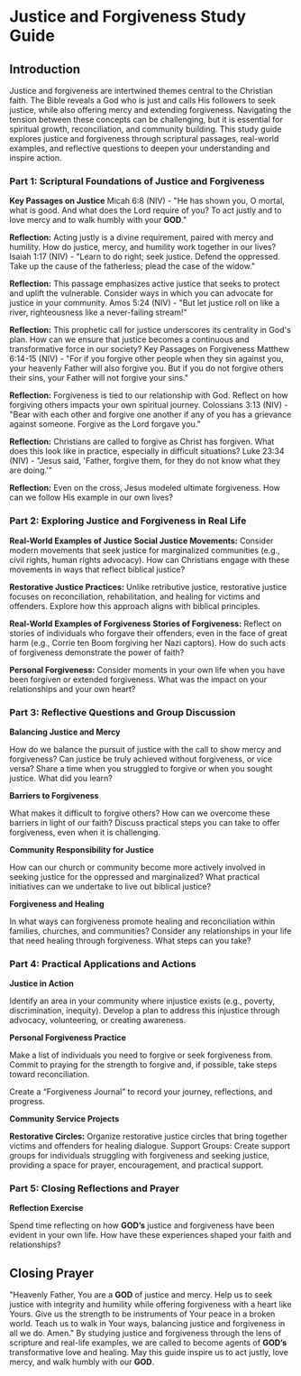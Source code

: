 # Justice and Forgiveness Study Guide
## Introduction
Justice and forgiveness are intertwined themes central to the Christian faith. The Bible reveals a God who is just and calls His followers to seek justice, while also offering mercy and extending forgiveness. Navigating the tension between these concepts can be challenging, but it is essential for spiritual growth, reconciliation, and community building. This study guide explores justice and forgiveness through scriptural passages, real-world examples, and reflective questions to deepen your understanding and inspire action.

### Part 1: Scriptural Foundations of Justice and Forgiveness

**Key Passages on Justice**
Micah 6:8 (NIV) - "He has shown you, O mortal, what is good. And what does the Lord require of you? To act justly and to love mercy and to walk humbly with your **GOD**."

**Reflection:** Acting justly is a divine requirement, paired with mercy and humility. How do justice, mercy, and humility work together in our lives?
Isaiah 1:17 (NIV) - "Learn to do right; seek justice. Defend the oppressed. Take up the cause of the fatherless; plead the case of the widow."

**Reflection:** This passage emphasizes active justice that seeks to protect and uplift the vulnerable. Consider ways in which you can advocate for justice in your community.
Amos 5:24 (NIV) - "But let justice roll on like a river, righteousness like a never-failing stream!"

**Reflection:** This prophetic call for justice underscores its centrality in God's plan. How can we ensure that justice becomes a continuous and transformative force in our society?
Key Passages on Forgiveness
Matthew 6:14-15 (NIV) - "For if you forgive other people when they sin against you, your heavenly Father will also forgive you. But if you do not forgive others their sins, your Father will not forgive your sins."

**Reflection:** Forgiveness is tied to our relationship with God. Reflect on how forgiving others impacts your own spiritual journey.
Colossians 3:13 (NIV) - "Bear with each other and forgive one another if any of you has a grievance against someone. Forgive as the Lord forgave you."

**Reflection:** Christians are called to forgive as Christ has forgiven. What does this look like in practice, especially in difficult situations?
Luke 23:34 (NIV) - "Jesus said, 'Father, forgive them, for they do not know what they are doing.'"

**Reflection:** Even on the cross, Jesus modeled ultimate forgiveness. How can we follow His example in our own lives?

### Part 2: Exploring Justice and Forgiveness in Real Life

**Real-World Examples of Justice**
**Social Justice Movements:** Consider modern movements that seek justice for marginalized communities (e.g., civil rights, human rights advocacy). How can Christians engage with these movements in ways that reflect biblical justice?

**Restorative Justice Practices:** Unlike retributive justice, restorative justice focuses on reconciliation, rehabilitation, and healing for victims and offenders. Explore how this approach aligns with biblical principles.

**Real-World Examples of Forgiveness**
**Stories of Forgiveness:** Reflect on stories of individuals who forgave their offenders, even in the face of great harm (e.g., Corrie ten Boom forgiving her Nazi captors). How do such acts of forgiveness demonstrate the power of faith?

**Personal Forgiveness:** Consider moments in your own life when you have been forgiven or extended forgiveness. What was the impact on your relationships and your own heart?

### Part 3: Reflective Questions and Group Discussion
**Balancing Justice and Mercy**

How do we balance the pursuit of justice with the call to show mercy and forgiveness? Can justice be truly achieved without forgiveness, or vice versa?
Share a time when you struggled to forgive or when you sought justice. What did you learn?

**Barriers to Forgiveness**

What makes it difficult to forgive others? How can we overcome these barriers in light of our faith?
Discuss practical steps you can take to offer forgiveness, even when it is challenging.

**Community Responsibility for Justice**

How can our church or community become more actively involved in seeking justice for the oppressed and marginalized?
What practical initiatives can we undertake to live out biblical justice?

**Forgiveness and Healing**

In what ways can forgiveness promote healing and reconciliation within families, churches, and communities?
Consider any relationships in your life that need healing through forgiveness. What steps can you take?

### Part 4: Practical Applications and Actions
**Justice in Action**

Identify an area in your community where injustice exists (e.g., poverty, discrimination, inequity). Develop a plan to address this injustice through advocacy, volunteering, or creating awareness.

**Personal Forgiveness Practice**

Make a list of individuals you need to forgive or seek forgiveness from. Commit to praying for the strength to forgive and, if possible, take steps toward reconciliation.

Create a “Forgiveness Journal” to record your journey, reflections, and progress.

**Community Service Projects**

**Restorative Circles:** Organize restorative justice circles that bring together victims and offenders for healing dialogue.
Support Groups: Create support groups for individuals struggling with forgiveness and seeking justice, providing a space for prayer, encouragement, and practical support.

### Part 5: Closing Reflections and Prayer
**Reflection Exercise**

Spend time reflecting on how **GOD’s** justice and forgiveness have been evident in your own life. How have these experiences shaped your faith and relationships?

## Closing Prayer

"Heavenly Father, You are a **GOD** of justice and mercy. Help us to seek justice with integrity and humility while offering forgiveness with a heart like Yours. Give us the strength to be instruments of Your peace in a broken world. Teach us to walk in Your ways, balancing justice and forgiveness in all we do. Amen."
By studying justice and forgiveness through the lens of scripture and real-life examples, we are called to become agents of **GOD’s** transformative love and healing. May this guide inspire us to act justly, love mercy, and walk humbly with our **GOD**.

